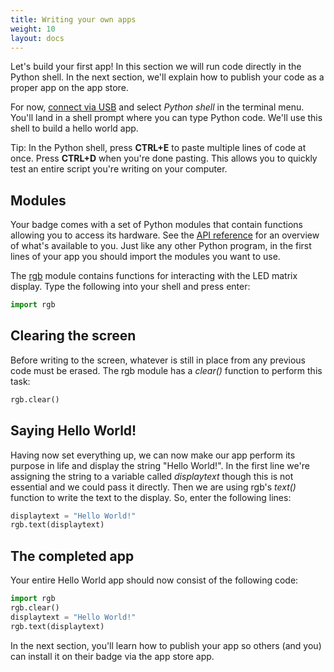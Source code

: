 ```yaml
---
title: Writing your own apps
weight: 10
layout: docs
---
```


Let's build your first app! In this section we will run code directly in the Python shell. In the next section, we'll explain how to publish your code as a proper app on the app store.

For now, [connect via USB](/docs/getting-started/connecting) and select _Python shell_ in the terminal menu. You'll land in a shell prompt where you can type Python code. We'll use this shell to build a hello world app.

<div class="info">
Tip: In the Python shell, press <strong>CTRL+E</strong> to paste multiple lines of code at once. Press <strong>CTRL+D</strong> when you're done pasting. This allows you to quickly test an entire script you're writing on your computer.
</div>

## Modules
Your badge comes with a set of Python modules that contain functions allowing you to access its hardware. See the [API reference](/docs/api-reference) for an overview of what's available to you. Just like any other Python program, in the first lines of your app you should import the modules you want to use.

The [rgb](/docs/api-reference/rgb) module contains functions for interacting with the LED matrix display. Type the following into your shell and press enter:

```python
import rgb
```

## Clearing the screen

Before writing to the screen, whatever is still in place from any previous code must be erased. The rgb module has a _clear()_ function to perform this task:

```python
rgb.clear()
```

## Saying Hello World!
Having now set everything up, we can now make our app perform its purpose in life and display the string "Hello World!". In the first line we're assigning the string to a variable called _displaytext_ though this is not essential and we could pass it directly. Then we are using rgb's _text()_ function to write the text to the display.
So, enter the following lines:

```python
displaytext = "Hello World!"
rgb.text(displaytext)
```

## The completed app
Your entire Hello World app should now consist of the following code:

```python
import rgb
rgb.clear()
displaytext = "Hello World!"
rgb.text(displaytext)
```

In the next section, you'll learn how to publish your app so others (and you) can install it on their badge via the app store app.